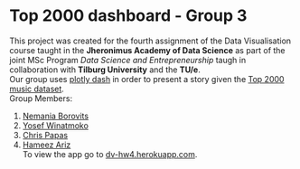 # Top 2000 dashboard - Group 3

This project was created for the fourth assignment of the Data Visualisation course taught in the **Jheronimus Academy of Data Science** as part of the joint MSc Program *Data Science and Entrepreneurship* taugh in collaboration with **Tilburg University** and the **TU/e**.  
Our group uses [plotly dash](https://plotly.com/dash/) in order to present a story given the [Top 2000 music dataset](https://nl.wikipedia.org/wiki/Lijst_van_Radio_2-Top_2000%27s).  
Group Members:  
1. [Nemania Borovits](https://github.com/nboro)
2. [Yosef Winatmoko](https://github.com/yoseflaw)
3. [Chris Papas](https://github.com/xristossogr)
4. [Hameez Ariz](https://github.com/MHameez)       
To view the app go to [dv-hw4.herokuapp.com](https://dv-hw4.herokuapp.com/).    
